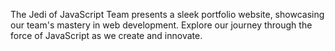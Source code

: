 The Jedi of JavaScript Team presents a sleek portfolio website, showcasing our
team's mastery in web development. Explore our journey through the force of
JavaScript as we create and innovate.
